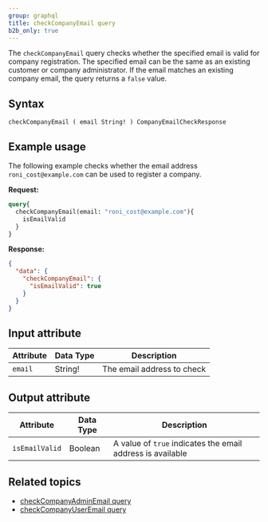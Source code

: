 ```yaml
---
group: graphql
title: checkCompanyEmail query
b2b_only: true
---
```


The `checkCompanyEmail` query checks whether the specified email is valid for company registration. The specified email can be the same as an existing customer or company administrator. If the email matches an existing company email, the query returns a `false` value.

## Syntax

`checkCompanyEmail ( email String! ) CompanyEmailCheckResponse`

## Example usage

The following example checks whether the email address `roni_cost@example.com` can be used to register a company.

**Request:**

```graphql
query{
  checkCompanyEmail(email: "roni_cost@example.com"){
    isEmailValid
  }
}
```

**Response:**

```json
{
  "data": {
    "checkCompanyEmail": {
      "isEmailValid": true
    }
  }
}
```

## Input attribute

Attribute |  Data Type | Description
--- | --- | ---
`email` | String! | The email address to check

## Output attribute

Attribute |  Data Type | Description
--- | --- | ---
`isEmailValid` | Boolean | A value of `true` indicates the email address is available

## Related topics

*  [checkCompanyAdminEmail query]({{page.baseurl}}/graphql/queries/check-company-admin-email.html)
*  [checkCompanyUserEmail query]({{page.baseurl}}/graphql/queries/check-company-user-email.html)
